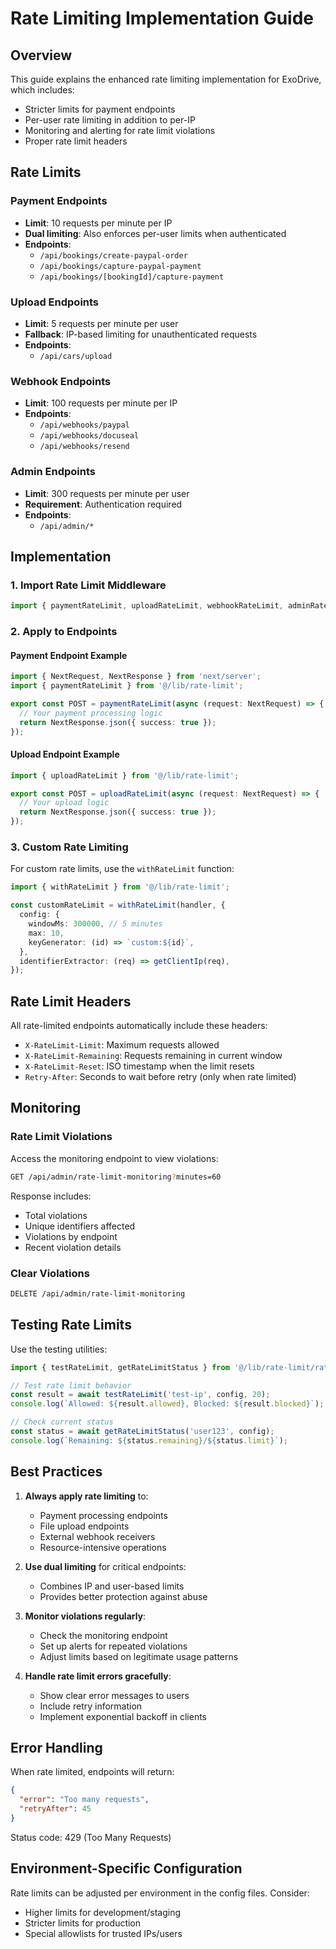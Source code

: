 # Rate Limiting Implementation Guide

## Overview

This guide explains the enhanced rate limiting implementation for ExoDrive, which includes:
- Stricter limits for payment endpoints
- Per-user rate limiting in addition to per-IP
- Monitoring and alerting for rate limit violations
- Proper rate limit headers

## Rate Limits

### Payment Endpoints
- **Limit**: 10 requests per minute per IP
- **Dual limiting**: Also enforces per-user limits when authenticated
- **Endpoints**:
  - `/api/bookings/create-paypal-order`
  - `/api/bookings/capture-paypal-payment`
  - `/api/bookings/[bookingId]/capture-payment`

### Upload Endpoints
- **Limit**: 5 requests per minute per user
- **Fallback**: IP-based limiting for unauthenticated requests
- **Endpoints**:
  - `/api/cars/upload`

### Webhook Endpoints
- **Limit**: 100 requests per minute per IP
- **Endpoints**:
  - `/api/webhooks/paypal`
  - `/api/webhooks/docuseal`
  - `/api/webhooks/resend`

### Admin Endpoints
- **Limit**: 300 requests per minute per user
- **Requirement**: Authentication required
- **Endpoints**:
  - `/api/admin/*`

## Implementation

### 1. Import Rate Limit Middleware

```typescript
import { paymentRateLimit, uploadRateLimit, webhookRateLimit, adminRateLimit } from '@/lib/rate-limit';
```

### 2. Apply to Endpoints

#### Payment Endpoint Example
```typescript
import { NextRequest, NextResponse } from 'next/server';
import { paymentRateLimit } from '@/lib/rate-limit';

export const POST = paymentRateLimit(async (request: NextRequest) => {
  // Your payment processing logic
  return NextResponse.json({ success: true });
});
```

#### Upload Endpoint Example
```typescript
import { uploadRateLimit } from '@/lib/rate-limit';

export const POST = uploadRateLimit(async (request: NextRequest) => {
  // Your upload logic
  return NextResponse.json({ success: true });
});
```

### 3. Custom Rate Limiting

For custom rate limits, use the `withRateLimit` function:

```typescript
import { withRateLimit } from '@/lib/rate-limit';

const customRateLimit = withRateLimit(handler, {
  config: {
    windowMs: 300000, // 5 minutes
    max: 10,
    keyGenerator: (id) => `custom:${id}`,
  },
  identifierExtractor: (req) => getClientIp(req),
});
```

## Rate Limit Headers

All rate-limited endpoints automatically include these headers:
- `X-RateLimit-Limit`: Maximum requests allowed
- `X-RateLimit-Remaining`: Requests remaining in current window
- `X-RateLimit-Reset`: ISO timestamp when the limit resets
- `Retry-After`: Seconds to wait before retry (only when rate limited)

## Monitoring

### Rate Limit Violations

Access the monitoring endpoint to view violations:

```bash
GET /api/admin/rate-limit-monitoring?minutes=60
```

Response includes:
- Total violations
- Unique identifiers affected
- Violations by endpoint
- Recent violation details

### Clear Violations

```bash
DELETE /api/admin/rate-limit-monitoring
```

## Testing Rate Limits

Use the testing utilities:

```typescript
import { testRateLimit, getRateLimitStatus } from '@/lib/rate-limit/rate-limit-testing';

// Test rate limit behavior
const result = await testRateLimit('test-ip', config, 20);
console.log(`Allowed: ${result.allowed}, Blocked: ${result.blocked}`);

// Check current status
const status = await getRateLimitStatus('user123', config);
console.log(`Remaining: ${status.remaining}/${status.limit}`);
```

## Best Practices

1. **Always apply rate limiting** to:
   - Payment processing endpoints
   - File upload endpoints
   - External webhook receivers
   - Resource-intensive operations

2. **Use dual limiting** for critical endpoints:
   - Combines IP and user-based limits
   - Provides better protection against abuse

3. **Monitor violations regularly**:
   - Check the monitoring endpoint
   - Set up alerts for repeated violations
   - Adjust limits based on legitimate usage patterns

4. **Handle rate limit errors gracefully**:
   - Show clear error messages to users
   - Include retry information
   - Implement exponential backoff in clients

## Error Handling

When rate limited, endpoints will return:
```json
{
  "error": "Too many requests",
  "retryAfter": 45
}
```

Status code: 429 (Too Many Requests)

## Environment-Specific Configuration

Rate limits can be adjusted per environment in the config files. Consider:
- Higher limits for development/staging
- Stricter limits for production
- Special allowlists for trusted IPs/users